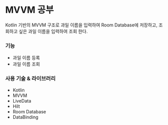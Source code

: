 # **MVVM 공부**
Kotlin 기반의 MVVM 구조로 과일 이름을 입력하여 Room Database에 저장하고, 조회하고 싶은 과일 이름을 입력하여 조회 한다.

### 기능
- 과일 이름 등록<br>
- 과일 이름 조회<br>

### 사용 기술 & 라이브러리
- Kotlin
- MVVM
- LiveData
- Hilt
- Room Database
- DataBinding
